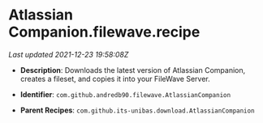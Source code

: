 # Atlassian Companion.filewave.recipe

_Last updated 2021-12-23 19:58:08Z_

- **Description**: Downloads the latest version of Atlassian Companion, creates a fileset, and copies it into your FileWave Server.

- **Identifier**: `com.github.andredb90.filewave.AtlassianCompanion`

- **Parent Recipes**: `com.github.its-unibas.download.AtlassianCompanion`